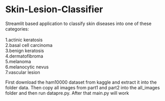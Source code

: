 # Skin-Lesion-Classifier
Streamlit based application to classify skin diseases into one of these categories:\
\
1.actinic keratosis\
2.basal cell carcinoma\
3.benign keratosis\
4.dermatofibroma\
5.melanoma\
6.melanocytic nevus\
7.vascular lesion

First download the ham10000 dataset from kaggle and extract it into the folder data. Then copy all images from part1 and part2 into the all_images folder and then run datapre.py.
After that main.py will work 
